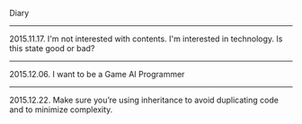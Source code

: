 Diary

---

2015.11.17.
I'm not interested with contents.
I'm interested in technology.
Is this state good or bad?

---

2015.12.06.
I want to be a Game AI Programmer

---

2015.12.22.
Make sure you’re using inheritance to avoid duplicating code and to minimize complexity. 
